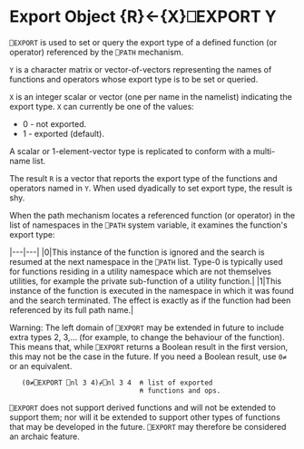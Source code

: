 <!-- Hidden search keywords -->
<div style="display: none;">
  ⎕EXPORT EXPORT
</div>






<h1 class="heading"><span class="name">Export Object</span> <span class="command">{R}←{X}⎕EXPORT Y</span></h1>



`⎕EXPORT` is used to set or query the export type of a defined function (or operator) referenced by the `⎕PATH` mechanism.


`Y` is a character matrix or vector-of-vectors representing the names of functions and operators whose export type is to be set or queried.


`X` is an integer scalar or vector (one per name in the namelist) indicating the export type.  `X` can currently be one of the values:

- 0 - not exported.
- 1 - exported (default).


A scalar or 1-element-vector type is replicated to conform with a multi-name list.


The result `R` is a vector that reports the export type of the functions and operators named in `Y`.  When used dyadically to set export type, the result is shy.




When the path mechanism locates a referenced function (or operator) in the list of namespaces in the `⎕PATH` system variable, it examines the function's export type:


|---|---|
|0|This instance of the function is ignored and the search is resumed at the next namespace in the `⎕PATH` list.  Type-0 is typically used for functions residing in a utility namespace which are not themselves utilities, for example the private sub-function of a utility function.|
|1|This instance of the function is executed in the namespace in which it was found and the search terminated.  The effect is exactly as if the function had been referenced by its full path name.|




Warning: The left domain of `⎕EXPORT` may be extended in future to include extra types 2, 3,... (for example, to change the behaviour of the function).  This means that, while `⎕EXPORT` returns a Boolean result in the first version, this may not be the case in the future.  If you need a Boolean result, use `0≠` or an equivalent.
```apl
   (0≠⎕EXPORT ⎕nl 3 4)⌿⎕nl 3 4  ⍝ list of exported
                                ⍝ functions and ops.
```



`⎕EXPORT` does not support derived functions and will not be extended to support them; nor will it be extended to support other types of functions that may be developed in the future. `⎕EXPORT` may therefore be considered an archaic feature.


